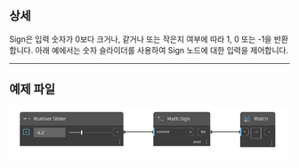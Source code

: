 ## 상세
Sign은 입력 숫자가 0보다 크거나, 같거나 또는 작은지 여부에 따라 1, 0 또는 -1을 반환합니다. 아래 예에서는 숫자 슬라이더를 사용하여 Sign 노드에 대한 입력을 제어합니다.
___
## 예제 파일

![Sign (number)](./DSCore.Math.Sign(number)_img.jpg)

